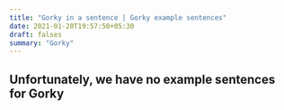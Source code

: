 ```yaml
---
title: "Gorky in a sentence | Gorky example sentences"
date: 2021-01-20T19:57:50+05:30
draft: falses
summary: "Gorky"
---
```

## Unfortunately, we have no example sentences for Gorky                 
